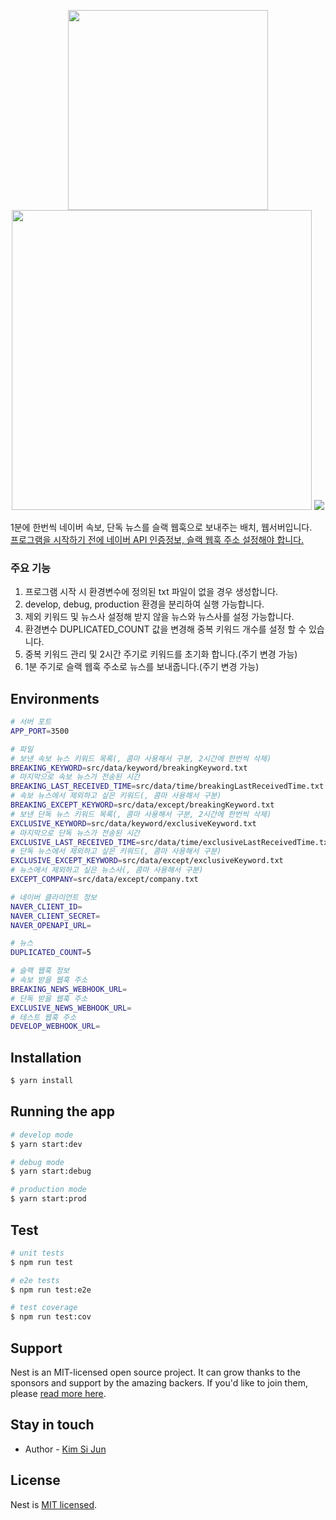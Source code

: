 <p align="center">
  <img src="https://github.com/user-attachments/assets/4e0bc593-c913-4b51-b563-6b7ca59bab85" width="320px"/>
  <img src="https://github.com/user-attachments/assets/f7d06bb2-f666-4543-92a0-ea7ae976e8e3" width="480px"/>
  <img src="https://github.com/user-attachments/assets/94e5944e-9872-41b3-bdff-1d3b8e4bb8c2" />
</p>

1분에 한번씩 네이버 속보, 단독 뉴스를 슬랙 웹훅으로 보내주는 배치, 웹서버입니다.<br />
<u>프로그램을 시작하기 전에 네이버 API 인증정보, 슬랙 웹훅 주소 설정해야 합니다.</u>

### 주요 기능

1. 프로그램 시작 시 환경변수에 정의된 txt 파일이 없을 경우 생성합니다.
2. develop, debug, production 환경을 분리하여 실행 가능합니다.
3. 제외 키워드 및 뉴스사 설정해 받지 않을 뉴스와 뉴스사를 설정 가능합니다.
4. 환경변수 DUPLICATED_COUNT 값을 변경해 중복 키워드 개수를 설정 할 수 있습니다.
5. 중복 키워드 관리 및 2시간 주기로 키워드를 초기화 합니다.(주기 변경 가능)
6. 1분 주기로 슬랙 웹훅 주소로 뉴스를 보내줍니다.(주기 변경 가능)

## Environments

```bash
# 서버 포트
APP_PORT=3500

# 파일
# 보낸 속보 뉴스 키워드 목록(, 콤마 사용해서 구분, 2시간에 한번씩 삭제)
BREAKING_KEYWORD=src/data/keyword/breakingKeyword.txt
# 마지막으로 속보 뉴스가 전송된 시간
BREAKING_LAST_RECEIVED_TIME=src/data/time/breakingLastReceivedTime.txt
# 속보 뉴스에서 제외하고 싶은 키워드(, 콤마 사용해서 구분)
BREAKING_EXCEPT_KEYWORD=src/data/except/breakingKeyword.txt
# 보낸 단독 뉴스 키워드 목록(, 콤마 사용해서 구분, 2시간에 한번씩 삭제)
EXCLUSIVE_KEYWORD=src/data/keyword/exclusiveKeyword.txt
# 마지막으로 단독 뉴스가 전송된 시간
EXCLUSIVE_LAST_RECEIVED_TIME=src/data/time/exclusiveLastReceivedTime.txt
# 단독 뉴스에서 제외하고 싶은 키워드(, 콤마 사용해서 구분)
EXCLUSIVE_EXCEPT_KEYWORD=src/data/except/exclusiveKeyword.txt
# 뉴스에서 제외하고 싶은 뉴스사(, 콤마 사용해서 구분)
EXCEPT_COMPANY=src/data/except/company.txt

# 네이버 클라이언트 정보
NAVER_CLIENT_ID=
NAVER_CLIENT_SECRET=
NAVER_OPENAPI_URL=

# 뉴스
DUPLICATED_COUNT=5

# 슬랙 웹훅 정보
# 속보 받을 웹훅 주소
BREAKING_NEWS_WEBHOOK_URL=
# 단독 받을 웹훅 주소
EXCLUSIVE_NEWS_WEBHOOK_URL=
# 테스트 웹훅 주소
DEVELOP_WEBHOOK_URL=
```

## Installation

```bash
$ yarn install
```

## Running the app

```bash
# develop mode
$ yarn start:dev

# debug mode
$ yarn start:debug

# production mode
$ yarn start:prod
```

## Test

```bash
# unit tests
$ npm run test

# e2e tests
$ npm run test:e2e

# test coverage
$ npm run test:cov
```

## Support

Nest is an MIT-licensed open source project. It can grow thanks to the sponsors and support by the amazing backers. If you'd like to join them, please [read more here](https://docs.nestjs.com/support).

## Stay in touch

- Author - [Kim Si Jun](papaya9349@naver.com)

## License

Nest is [MIT licensed](LICENSE).
